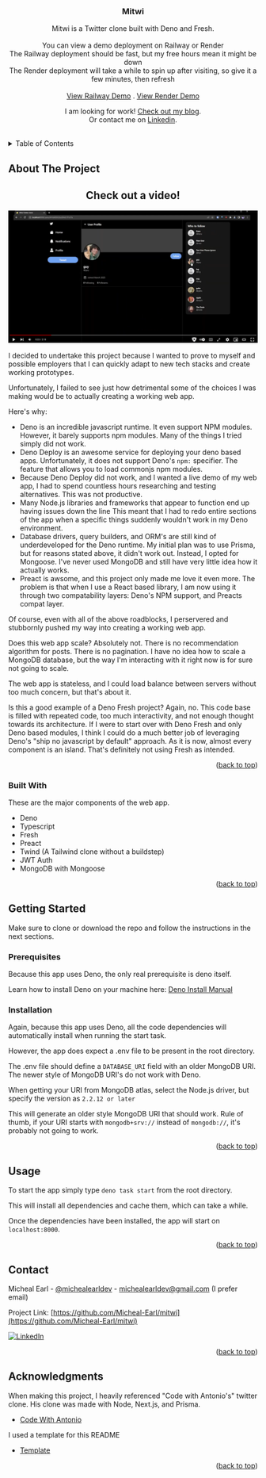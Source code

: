 <!-- Improved compatibility of back to top link: See: https://github.com/othneildrew/Best-README-Template/pull/73 -->

<a name="readme-top"></a>

<!-- PROJECT LOGO -->
<br />
<div align="center">

<h3 align="center">Mitwi</h3>

<p align="center">
    Mitwi is a Twitter clone built with Deno and Fresh.
    <br />
    <br />
    You can view a demo deployment on Railway or Render
    <br />
    The Railway deployment should be fast, but my free hours mean it might be down
    <br />
    The Render deployment will take a while to spin up after visiting, so give it a few minutes, then refresh
    <br />
    <br />
    <a href="https://mitwi-production.up.railway.app/">View Railway Demo</a>
    .
    <a href="https://mitwi.onrender.com/">View Render Demo</a>
  </p>
</div>

<p align="center">
    I am looking for work! <a href="https://mikesprogram.com/">Check out my blog</a>.
    <br />
    Or contact me on <a href="https://www.linkedin.com/in/micheal-earl/">Linkedin</a>.

</p>

<br />

<!-- TABLE OF CONTENTS -->
<details>
  <summary>Table of Contents</summary>
  <ol>
    <li>
      <a href="#about-the-project">About The Project</a>
      <ul>
        <li><a href="#built-with">Built With</a></li>
      </ul>
    </li>
    <li>
      <a href="#getting-started">Getting Started</a>
      <ul>
        <li><a href="#prerequisites">Prerequisites</a></li>
        <li><a href="#installation">Installation</a></li>
      </ul>
    </li>
    <li><a href="#usage">Usage</a></li>
    <li><a href="#roadmap">Post Mortem</a></li>
    <li><a href="#contact">Contact</a></li>
    <li><a href="#acknowledgments">Acknowledgments</a></li>
  </ol>
</details>

<!-- ABOUT THE PROJECT -->

## About The Project

<h2 align="center">
  Check out a video!
</h2>

[![Mitwi Screen Shot][product-screenshot]](https://www.youtube.com/watch?v=0Ip1Dl0pyxw)

I decided to undertake this project because I wanted to prove to myself and
possible employers that I can quickly adapt to new tech stacks and create
working prototypes.

Unfortunately, I failed to see just how detrimental some of the choices I was
making would be to actually creating a working web app.

Here's why:

- Deno is an incredible javascript runtime. It even support NPM modules.
  However, it barely supports npm modules. Many of the things I tried simply did
  not work.
- Deno Deploy is an awesome service for deploying your deno based apps.
  Unfortunately, it does not support Deno's `npm:` specifier. The feature that
  allows you to load commonjs npm modules.
- Because Deno Deploy did not work, and I wanted a live demo of my web app, I
  had to spend countless hours researching and testing alternatives. This was
  not productive.
- Many Node.js libraries and frameworks that appear to function end up having
  issues down the line This meant that I had to redo entire sections of the app
  when a specific things suddenly wouldn't work in my Deno environment.
- Database drivers, query builders, and ORM's are still kind of underdeveloped
  for the Deno runtime. My initial plan was to use Prisma, but for reasons
  stated above, it didn't work out. Instead, I opted for Mongoose. I've never
  used MongoDB and still have very little idea how it actually works.
- Preact is awsome, and this project only made me love it even more. The problem
  is that when I use a React based library, I am now using it through two
  compatability layers: Deno's NPM support, and Preacts compat layer.

Of course, even with all of the above roadblocks, I perservered and stubbornly
pushed my way into creating a working web app.

Does this web app scale? Absolutely not. There is no recommendation algorithm
for posts. There is no pagination. I have no idea how to scale a MongoDB
database, but the way I'm interacting with it right now is for sure not going to
scale.

The web app is stateless, and I could load balance between servers without too
much concern, but that's about it.

Is this a good example of a Deno Fresh project? Again, no. This code base is
filled with repeated code, too much interactivity, and not enough thought
towards its architecture. If I were to start over with Deno Fresh and only Deno
based modules, I think I could do a much better job of leveraging Deno's "ship
no javascript by default" approach. As it is now, almost every component is an
island. That's definitely not using Fresh as intended.

<p align="right">(<a href="#readme-top">back to top</a>)</p>

### Built With

These are the major components of the web app.

- Deno
- Typescript
- Fresh
- Preact
- Twind (A Tailwind clone without a buildstep)
- JWT Auth
- MongoDB with Mongoose

<p align="right">(<a href="#readme-top">back to top</a>)</p>

<!-- GETTING STARTED -->

## Getting Started

Make sure to clone or download the repo and follow the instructions in the next
sections.

### Prerequisites

Because this app uses Deno, the only real prerequisite is deno itself.

Learn how to install Deno on your machine here:
[Deno Install Manual](https://deno.land/manual@v1.32.1/getting_started/installation)

### Installation

Again, because this app uses Deno, all the code dependencies will automatically
install when running the start task.

However, the app does expect a .env file to be present in the root directory.

The .env file should define a `DATABASE_URI` field with an older MongoDB URI.
The newer style of MongoDB URI's do not work with Deno.

When getting your URI from MongoDB atlas, select the Node.js driver, but specify
the version as `2.2.12 or later`

This will generate an older style MongoDB URI that should work. Rule of thumb,
if your URI starts with `mongodb+srv://` instead of `mongodb://`, it's probably
not going to work.

<p align="right">(<a href="#readme-top">back to top</a>)</p>

<!-- USAGE EXAMPLES -->

## Usage

To start the app simply type `deno task start` from the root directory.

This will install all dependencies and cache them, which can take a while.

Once the dependencies have been installed, the app will start on
`localhost:8000`.

<p align="right">(<a href="#readme-top">back to top</a>)</p>

<!-- CONTACT -->

## Contact

Micheal Earl - [@michealearldev](https://twitter.com/michealearldev) -
michealearldev@gmail.com (I prefer email)

Project Link:
[https://github.com/Micheal-Earl/mitwi](https://github.com/Micheal-Earl/mitwi)

[![LinkedIn][linkedin-shield]][linkedin-url]

<p align="right">(<a href="#readme-top">back to top</a>)</p>

<!-- ACKNOWLEDGMENTS -->

## Acknowledgments

When making this project, I heavily referenced "Code with Antonio's" twitter
clone. His clone was made with Node, Next.js, and Prisma.

- [Code With Antonio](https://github.com/AntonioErdeljac)

I used a template for this README

- [Template](https://github.com/othneildrew/Best-README-Template#about-the-project)

<p align="right">(<a href="#readme-top">back to top</a>)</p>

<!-- MARKDOWN LINKS & IMAGES -->
<!-- https://www.markdownguide.org/basic-syntax/#reference-style-links -->

[linkedin-shield]: https://img.shields.io/badge/-LinkedIn-black.svg?style=for-the-badge&logo=linkedin&colorB=555
[linkedin-url]: https://www.linkedin.com/in/micheal-earl/
[product-screenshot]: static/thumb.png
